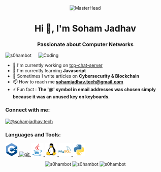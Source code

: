 <div align="center">
  <img src="https://user-images.githubusercontent.com/74038190/225813708-98b745f2-7d22-48cf-9150-083f1b00d6c9.gif" alt="MasterHead" width="1000">
</div>

<h1 align="center">Hi 👋, I'm Soham Jadhav</h1>
<h3 align="center">Passionate about Computer Networks</h3>

<img align="right" alt="Coding" width="400" src="https://media0.giphy.com/media/v1.Y2lkPTc5MGI3NjExc2ZsZnpoOTloNjFvenNydGlzb2dxdDg1cTlvNmxjbnY0NXY4cmFpNyZlcD12MV9pbnRlcm5hbF9naWZfYnlfaWQmY3Q9Zw/5GJskjLsUpmPN249Ez/giphy.webp">

<p align="left"> 
  <img src="https://komarev.com/ghpvc/?username=s0hambot&label=Profile%20views&color=0e75b6&style=flat" alt="s0hambot" /> 
</p>

- 🔭 I'm currently working on [tcp-chat-server](https://github.com/S0hamBOT/tcp-chat-server)
- 🌱 I'm currently learning **Javascript**
- 📝 Sometimes I write articles on **Cybersecurity & Blockchain**
- 📫 How to reach me **sohamjadhav.tech@gmail.com**
- ⚡ Fun fact : **The '@' symbol in email addresses was chosen simply because it was an unused key on keyboards.**

<h3 align="left">Connect with me:</h3>
<p align="left">
  <a href="https://medium.com/@sohamjadhav.tech" target="blank">
    <img align="center" src="https://raw.githubusercontent.com/rahuldkjain/github-profile-readme-generator/master/src/images/icons/Social/medium.svg" alt="@sohamjadhav.tech" height="30" width="40" />
  </a>
</p>

<h3 align="left">Languages and Tools:</h3>
<p align="left">
  <a href="https://www.w3schools.com/cpp/" target="_blank" rel="noreferrer">
    <img src="https://raw.githubusercontent.com/devicons/devicon/master/icons/cplusplus/cplusplus-original.svg" alt="cplusplus" width="40" height="40"/>
  </a>
  <a href="https://git-scm.com/" target="_blank" rel="noreferrer">
    <img src="https://www.vectorlogo.zone/logos/git-scm/git-scm-icon.svg" alt="git" width="40" height="40"/>
  </a>
  <a href="https://www.java.com" target="_blank" rel="noreferrer">
    <img src="https://raw.githubusercontent.com/devicons/devicon/master/icons/java/java-original.svg" alt="java" width="40" height="40"/>
  </a>
  <a href="https://www.linux.org/" target="_blank" rel="noreferrer">
    <img src="https://raw.githubusercontent.com/devicons/devicon/master/icons/linux/linux-original.svg" alt="linux" width="40" height="40"/>
  </a>
  <a href="https://www.mysql.com/" target="_blank" rel="noreferrer">
    <img src="https://raw.githubusercontent.com/devicons/devicon/master/icons/mysql/mysql-original-wordmark.svg" alt="mysql" width="40" height="40"/>
  </a>
  <a href="https://www.python.org" target="_blank" rel="noreferrer">
    <img src="https://raw.githubusercontent.com/devicons/devicon/master/icons/python/python-original.svg" alt="python" width="40" height="40"/>
  </a>
</p>

<div align="center">
  <img src="https://github-readme-stats.vercel.app/api/top-langs?username=s0hambot&show_icons=true&locale=en&layout=compact" alt="s0hambot" />
  <img src="https://github-readme-stats.vercel.app/api?username=s0hambot&show_icons=true&locale=en" alt="s0hambot" />
  <img src="https://github-readme-streak-stats.herokuapp.com/?user=s0hambot&" alt="s0hambot" />
</div>
